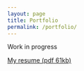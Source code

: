 ```yaml
---
layout: page
title: Portfolio
permalink: /portfolio/
---
```


Work in progress

[My resume (pdf 61kb)](/assets/Alin_Sorin_Nedelcu_CV.pdf)
